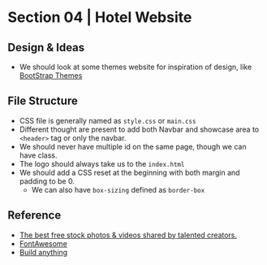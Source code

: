 # Section 04 | Hotel Website #

## Design & Ideas ##

* We should look at some themes website for inspiration of design, like [BootStrap Themes](https://themes.getbootstrap.com/)


## File Structure  ##
* CSS file is generally named as `style.css` or `main.css`
* Different thought are present to add both Navbar and showcase area to `<header>` tag or only the navbar.
* We should never have multiple id on the same page, though we can have class.
* The logo should always take us to the `index.html`
* We should add a CSS reset at the beginning with both margin and padding to be 0.
    * We can also have `box-sizing` defined as `border-box`


## Reference ##
* [The best free stock photos & videos shared by talented creators.](https://www.pexels.com/)
* [FontAwesome](https://fontawesome.com/)
* [Build anything ](https://themes.getbootstrap.com/)